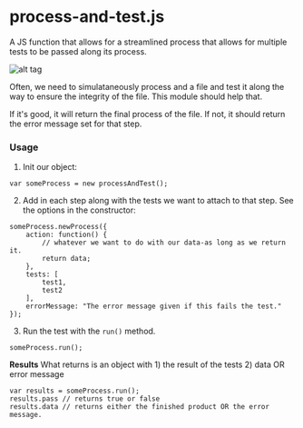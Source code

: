 # process-and-test.js
A JS function that allows for a streamlined process that allows for multiple tests to be passed along its process.

![alt tag](https://raw.githubusercontent.com/ryanschuhler/lrdcom-recipes/f5bb3987e2d00d4ee9729f039a55b7452da3ba31/6.2.x/csv-to-hubspot/assets/CSV-Hubspot-Architecture.png)

Often, we need to simulataneously process and a file and test it along the way to ensure the integrity of the file. This module should help that.

If it's good, it will return the final process of the file.
If not, it should return the error message set for that step.

### Usage
1) Init our object:

```
var someProcess = new processAndTest();
```

2) Add in each step along with the tests we want to attach to that step. See the options in the constructor:

```
someProcess.newProcess({
    action: function() {
        // whatever we want to do with our data-as long as we return it.
        return data;
    },
    tests: [
        test1,
        test2
    ],
    errorMessage: "The error message given if this fails the test."
});
```

3) Run the test with the `run()` method.

```
someProcess.run();
```

**Results**
What returns is an object with 1) the result of the tests 2) data OR error message

```
var results = someProcess.run();
results.pass // returns true or false
results.data // returns either the finished product OR the error message.
```
